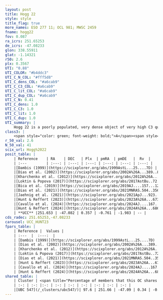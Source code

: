 ```yaml
---
layout: post
title: Hogg 22
style: style
title_flag: true
more_names: ESO 277 11; OCL 981; MWSC 2459
fname: hogg22
fov: 0.087
ra_icrs: 251.65253
de_icrs: -47.08233
glon: 338.55911
glat: -1.14321
r50: 2.6
plx: 0.3567
UTI: "0.88"
UTI_COLOR: "#b4ddc3"
UTI_C_N_COL: "#fff5d8"
UTI_C_dens_COL: "#a6cab9"
UTI_C_C3_COL: "#a6cab9"
UTI_C_lit_COL: "#a6cab9"
UTI_C_dup_COL: "#a6cab9"
UTI_C_N: 0.41
UTI_C_dens: 1.0
UTI_C_C3: 1.0
UTI_C_lit: 1.0
UTI_C_dup: 1.0
UTI_summary: |
    Hogg 22 is a poorly populated, very dense object of very high C3 quality. It is very well-studied in the literature. This object shares a large percentage of members with a later reported entry.
class3: |
    <span style="color: green; font-weight: bold;">A</span><span style="color: green; font-weight: bold;">A</span>
r_50_val: 2.6
N_50_val: 41
scix_url: Hogg%2022
posit_table: |
    | Reference    | RA    | DEC   | Plx  | pmRA  | pmDE   |  Rv  |
    | :---         | :---: | :---: | :---: | :---: | :---: | :---: |
    |[Dambis (1999)](https://scixplorer.org/abs/1999AstL...25....7D) | 251.654 | -47.083 | -- | -- | -- | -- |
    |[Dias et al. (2002)](https://scixplorer.org/abs/2002A%26A...389..871D) | 251.654 | -47.083 | -- | -1.14 | -0.67 | -66.74 |
    |[Kharchenko et al. (2012)](https://scixplorer.org/abs/2012A%26A...543A.156K) | 251.655 | -47.09 | -- | -2.4 | -2.2 | -- |
    |[Loktin & Popova (2017)](https://scixplorer.org/abs/2017AstBu..72..257L) | 251.655 | -47.084 | -- | -1.369 | -2.023 | -65.2 |
    |[Bica et al. (2019)](https://scixplorer.org/abs/2019AJ....157...12B) | 251.64 | -47.089 | -- | -- | -- | -- |
    |[Dias et al. (2021)](https://scixplorer.org/abs/2021MNRAS.504..356D) | 251.66 | -47.078 | 0.343 | -0.75 | -2.013 | -- |
    |[Jaehnig et al. (2021)](https://scixplorer.org/abs/2021ApJ...923..129J) | 251.662 | -47.073 | 0.357 | -0.734 | -1.953 | -- |
    |[Hunt & Reffert (2023)](https://scixplorer.org/abs/2023A%26A...673A.114H) | 251.651 | -47.089 | 0.353 | -0.785 | -2.027 | -41.606 |
    |[Cavallo et al. (2024)](https://scixplorer.org/abs/2024AJ....167...12C) | 251.691 | -47.178 | 0.354 | -- | -- | -- |
    |[Hunt & Reffert (2024)](https://scixplorer.org/abs/2024A%26A...686A..42H) | 251.651 | -47.089 | 0.353 | -0.785 | -2.027 | -41.606 |
    | **UCC** |251.653 | -47.082 | 0.357 | -0.761 | -1.983 | -- | 
cds_radec: 251.65253,-47.08233
carousel: UCC_HUNT23
fpars_table: |
    | Reference |  Values |
    | :---  |  :---:  |
    | [Dambis (1999)](https://scixplorer.org/abs/1999AstL...25....7D) | `E_B-V_=0.716, DM0=11.9, log_age_=6.4` |
    | [Dias et al. (2002)](https://scixplorer.org/abs/2002A%26A...389..871D) | `E(B-V)=0.647, Dist=1216.0, Age=6.78` |
    | [Kharchenko et al. (2012)](https://scixplorer.org/abs/2012A%26A...543A.156K) | `e_bv=0.822, distance=2799, log_age=6.8` |
    | [Loktin & Popova (2017)](https://scixplorer.org/abs/2017AstBu..72..257L) | `E(B-V)=0.648, Dmod=10.564, logt=6.792` |
    | [Dias et al. (2021)](https://scixplorer.org/abs/2021MNRAS.504..356D) | `Av=2.097, Dist=2354, logage=7.076, [Fe/H]=0.12` |
    | [Hunt & Reffert (2023)](https://scixplorer.org/abs/2023A%26A...673A.114H) | `AV50=2.072, diffAV50=0.934, MOD50=12.051, logAge50=6.889` |
    | [Cavallo et al. (2024)](https://scixplorer.org/abs/2024AJ....167...12C) | `AV50=2.14, dMod50=11.92, logAge50=7.0, [Fe/H]50=0.32` |
    | [Hunt & Reffert (2024)](https://scixplorer.org/abs/2024A%26A...686A..42H) | `MassJ=1145.01` |
shared_table: |
    | Cluster | <span title="Percentage of members that this OC shares with the ones listed">%</span>   | RA   | DEC   | Plx   | pmRA  | pmDE  | Rv | UTI |
    | :-: | :-: |:-: | :-: | :-: | :-: | :-: | :-: | :-: |
    |[UBC 547](/_clusters/ubc547/)| 97.6 | 251.66 | -47.09 | 0.34 | -0.75 | -1.98 | -15.92 |0.27 |
---
```

